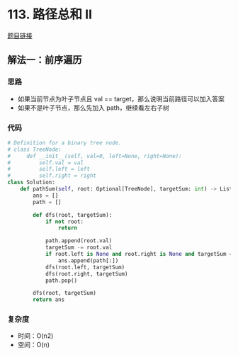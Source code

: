 # 113. 路径总和 II

[题目链接](https://leetcode.cn/problems/path-sum-ii/description/)

## 解法一：前序遍历

### 思路

- 如果当前节点为叶子节点且 val == target，那么说明当前路径可以加入答案
- 如果不是叶子节点，那么先加入 path，继续看左右子树

### 代码

```py
# Definition for a binary tree node.
# class TreeNode:
#     def __init__(self, val=0, left=None, right=None):
#         self.val = val
#         self.left = left
#         self.right = right
class Solution:
    def pathSum(self, root: Optional[TreeNode], targetSum: int) -> List[List[int]]:
        ans = []
        path = []

        def dfs(root, targetSum):
            if not root:
                return

            path.append(root.val)
            targetSum -= root.val
            if root.left is None and root.right is None and targetSum == 0:
                ans.append(path[:])
            dfs(root.left, targetSum)
            dfs(root.right, targetSum)
            path.pop()

        dfs(root, targetSum)
        return ans
```

### 复杂度

- 时间：O(n2)
- 空间：O(n)
